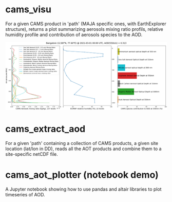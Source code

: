 <h1>cams_visu</h1>

For a given CAMS product in 'path' (MAJA specific ones, with EarthExplorer structure), returns a plot summarizing aerosols mixing ratio profils, relative humidity profile and contribution of aerosols species to the AOD.

![Demo cams_visu](https://github.com/jerome-colin/cams_visu/blob/master/cams_visu_demo.png)

<h1>cams_extract_aod</h1>

For a given 'path' containing a collection of CAMS products, a given site location (lat/lon in DD), reads all the AOT products and combine them to a site-specific netCDF file.

<h1>cams_aot_plotter (notebook demo)</h1>

A Jupyter notebook showing how to use pandas and altair libraries to plot timeseries of AOD.
